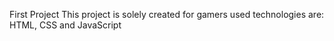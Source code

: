 First Project
This project is solely created for gamers
used technologies are: HTML, CSS and JavaScript
